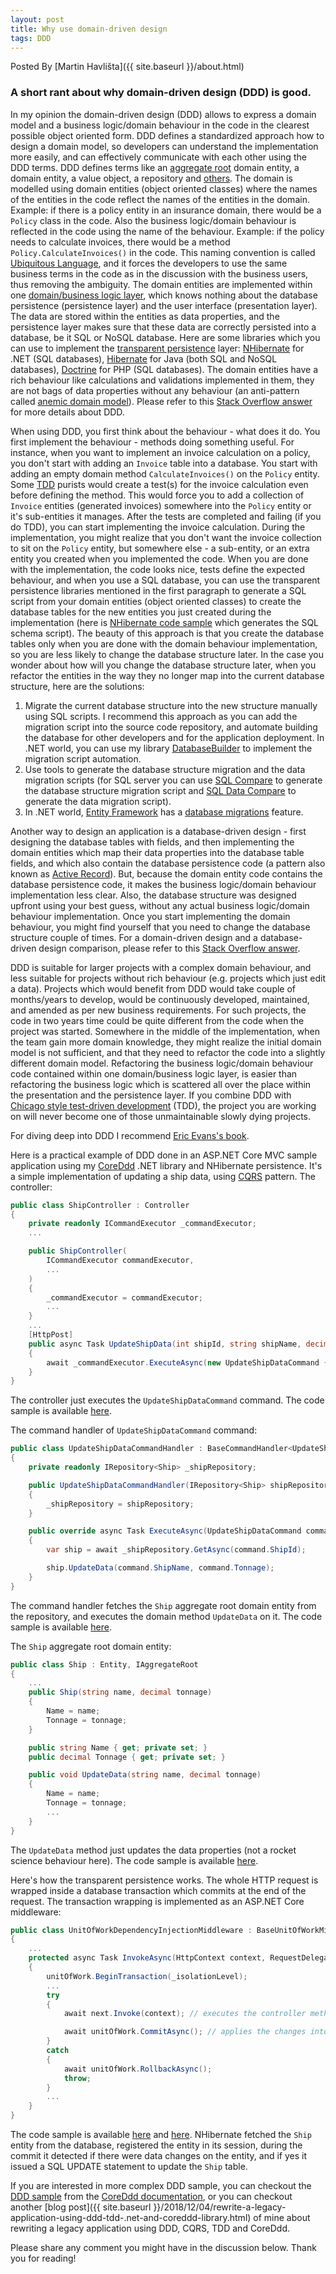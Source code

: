 ```yaml
---
layout: post
title: Why use domain-driven design
tags: DDD
---
```

Posted By [Martin Havlišta]({{ site.baseurl }}/about.html)

### A short rant about why domain-driven design (DDD) is good.
<!--more-->

In my opinion the domain-driven design (DDD) allows to express a domain model and a business logic/domain behaviour in the code in the clearest possible object oriented form. DDD defines a standardized approach how to design a domain model, so developers can understand the implementation more easily, and can effectively communicate with each other using the DDD terms. DDD defines terms like an [aggregate root](https://stackoverflow.com/questions/1958621/whats-an-aggregate-root) domain entity, a domain entity, a value object, a repository and [others](https://en.wikipedia.org/wiki/Domain-driven_design#Building_blocks). The domain is modelled using domain entities (object oriented classes)  where the names of the entities in the code reflect the names of the entities in the domain. Example: if there is a policy entity in an insurance domain, there would be a `Policy` class in the code. Also the business logic/domain behaviour is reflected in the code using the name of the behaviour. Example: if the policy needs to calculate invoices, there would be a method `Policy.CalculateInvoices()` in the code. This naming convention is called [Ubiquitous Language](https://martinfowler.com/bliki/UbiquitousLanguage.html), and it forces the developers to use the same business terms in the code as in the discussion with the business users, thus removing the ambiguity. The domain entities are implemented within one [domain/business logic layer](https://martinfowler.com/bliki/PresentationDomainDataLayering.html), which knows nothing about the database persistence (persistence layer) and the user interface (presentation layer). The data are stored within the entities as data properties, and the persistence layer makes sure that these data are correctly persisted into a database, be it SQL or NoSQL database. Here are some libraries which you can use to implement the [transparent persistence](https://stackoverflow.com/a/20863185/379279) layer: [NHibernate](http://nhibernate.info/) for .NET (SQL databases), [Hibernate](http://hibernate.org/) for Java (both SQL and NoSQL databases), [Doctrine](https://www.doctrine-project.org/projects/doctrine-orm/en/2.6/tutorials/getting-started.html) for PHP (SQL databases). The domain entities have a rich behaviour like calculations and validations implemented in them, they are not bags of data properties without any behaviour (an anti-pattern called [anemic domain model](https://www.martinfowler.com/bliki/AnemicDomainModel.html)). Please refer to this [Stack Overflow answer](https://stackoverflow.com/a/1222488/379279) for more details about DDD. 

When using DDD, you first think about the behaviour - what does it do. You first implement the behaviour - methods doing something useful. For instance, when you want to implement an invoice calculation on a policy, you don't start with adding an `Invoice` table into a database. You start with adding an empty domain method `CalculateInvoices()` on the `Policy` entity. Some [TDD](https://en.wikipedia.org/wiki/Test-driven_development) purists would create a test(s) for the invoice calculation even before defining the method. This would force you to add a collection of `Invoice` entities (generated invoices) somewhere into the `Policy` entity or it's sub-entities it manages. After the tests are completed and failing (if you do TDD), you can start implementing the invoice calculation. During the implementation, you might realize that you don't want the invoice collection to sit on the `Policy` entity, but somewhere else - a sub-entity, or an extra entity you created when you implemented the code. When you are done with the implementation, the code looks nice, tests define the expected behaviour, and when you use a SQL database, you can use the transparent persistence libraries mentioned in the first paragraph to generate a SQL script from your domain entities (object oriented classes) to create the database tables for the new entities you just created during the implementation (here is [NHibernate code sample](https://stackoverflow.com/a/1299550/379279) which generates the SQL schema script). The beauty of this approach is that you create the database tables only when you are done with the domain behaviour implementation, so you are less likely to change the database structure later. In the case you wonder about how will you change the database structure later, when you refactor the entities in the way they no longer map into the current database structure, here are the solutions: 
1. Migrate the current database structure into the new structure manually using SQL scripts. I recommend this approach as you can add the migration script into the source code repository, and automate building the database for other developers and for the application deployment. In .NET world, you can use my library [DatabaseBuilder](https://github.com/xhafan/databasebuilder) to implement the migration script automation.
2. Use tools to generate the database structure migration and the data migration scripts (for SQL server you can use [SQL Compare](https://www.red-gate.com/products/sql-development/sql-compare/) to generate the database structure migration script and [SQL Data Compare](https://www.red-gate.com/products/sql-development/sql-data-compare/) to generate the data migration script).
3. In .NET world, [Entity Framework](https://en.wikipedia.org/wiki/Entity_Framework) has a [database migrations](https://docs.microsoft.com/en-us/ef/core/managing-schemas/migrations/) feature.

Another way to design an application is a database-driven design - first designing the database tables with fields, and then implementing the domain entities which map their data properties into the database table fields, and which also contain the database persistence code (a pattern also known as [Active Record](https://www.martinfowler.com/eaaCatalog/activeRecord.html)). But, because the domain entity code contains the database persistence code, it makes the business logic/domain behaviour implementation less clear. Also, the database structure was designed upfront using your best guess, without any actual business logic/domain behaviour implementation. Once you start implementing the domain behaviour, you might find yourself that you need to change the database structure couple of times. For a domain-driven design and a database-driven design comparison, please refer to this [Stack Overflow answer](https://stackoverflow.com/a/308647/379279).  


DDD is suitable for larger projects with a complex domain behaviour, and less suitable for projects without rich behaviour (e.g. projects which just edit a data). Projects which would benefit from DDD would take couple of months/years to develop, would be continuously developed, maintained, and amended as per new business requirements. For such projects, the code in two years time could be quite different from the code when the project was started. Somewhere in the middle of the implementation, when the team gain more domain knowledge, they might realize the initial domain model is not sufficient, and that they need to refactor the code into a slightly different domain model. Refactoring the business logic/domain behaviour code contained within one domain/business logic layer, is easier than refactoring the business logic which is scattered all over the place within the presentation and the persistence layer. If you combine DDD with [Chicago style test-driven development](https://softwareengineering.stackexchange.com/questions/123627/what-are-the-london-and-chicago-schools-of-tdd) (TDD), the project you are working on will never become one of those unmaintainable slowly dying projects.

For diving deep into DDD I recommend [Eric Evans's book](https://amzn.to/2E9dRAC).

Here is a practical example of DDD done in an ASP.NET Core MVC sample application using my [CoreDdd](https://github.com/xhafan/coreddd/) .NET library and NHibernate persistence. It's a simple implementation of updating a ship data, using [CQRS](https://martinfowler.com/bliki/CQRS.html) pattern. The controller:
```c#
public class ShipController : Controller
{
    private readonly ICommandExecutor _commandExecutor;
    ...

    public ShipController(
        ICommandExecutor commandExecutor,
        ...
    )
    {
        _commandExecutor = commandExecutor;
        ...
    }
    ...
    [HttpPost]
    public async Task UpdateShipData(int shipId, string shipName, decimal tonnage)
    {
        await _commandExecutor.ExecuteAsync(new UpdateShipDataCommand { ShipId = shipId, ShipName = shipName, Tonnage = tonnage });
    }
}
```
The controller just executes the `UpdateShipDataCommand` command. The code sample is available [here](https://github.com/xhafan/coreddd-sample/blob/master/src/CoreDddSampleAspNetCoreWebApp/Controllers/ShipController.cs).

The command handler of `UpdateShipDataCommand` command:
```c#
public class UpdateShipDataCommandHandler : BaseCommandHandler<UpdateShipDataCommand>
{
    private readonly IRepository<Ship> _shipRepository;

    public UpdateShipDataCommandHandler(IRepository<Ship> shipRepository)
    {
        _shipRepository = shipRepository;
    }

    public override async Task ExecuteAsync(UpdateShipDataCommand command)
    {
        var ship = await _shipRepository.GetAsync(command.ShipId);

        ship.UpdateData(command.ShipName, command.Tonnage);
    }
}
```
The command handler fetches the `Ship` aggregate root domain entity from the repository, and executes the domain method `UpdateData` on it. The code sample is available [here](https://github.com/xhafan/coreddd-sample/blob/master/src/CoreDddSampleWebAppCommon/Commands/UpdateShipDataCommandHandler.cs).

The `Ship` aggregate root domain entity:
```c#
public class Ship : Entity, IAggregateRoot
{
    ...
    public Ship(string name, decimal tonnage)
    {
        Name = name;
        Tonnage = tonnage;
    }

    public string Name { get; private set; }
    public decimal Tonnage { get; private set; }

    public void UpdateData(string name, decimal tonnage)
    {
        Name = name;
        Tonnage = tonnage;
        ...
    }
}
```
The `UpdateData` method just updates the data properties (not a rocket science behaviour here). The code sample is available [here](https://github.com/xhafan/coreddd-sample/blob/master/src/CoreDddSampleWebAppCommon/Domain/Ship.cs). 

Here's how the transparent persistence works. The whole HTTP request is wrapped inside a database transaction which commits at the end of the request. The transaction wrapping is implemented as an ASP.NET Core middleware:
```c#
public class UnitOfWorkDependencyInjectionMiddleware : BaseUnitOfWorkMiddleware
{
    ...
    protected async Task InvokeAsync(HttpContext context, RequestDelegate next, IUnitOfWork unitOfWork)
    {
        unitOfWork.BeginTransaction(_isolationLevel);
        ...
        try
        {
            await next.Invoke(context); // executes the controller method within

            await unitOfWork.CommitAsync(); // applies the changes into the database and commits the transaction
        }
        catch
        {
            await unitOfWork.RollbackAsync();
            throw;
        }
        ...
    }
}
```
The code sample is available [here](https://github.com/xhafan/coreddd/blob/master/src/CoreDdd.AspNetCore/Middlewares/UnitOfWorkDependencyInjectionMiddleware.cs) and [here](https://github.com/xhafan/coreddd/blob/master/src/CoreDdd.AspNetCore/Middlewares/BaseUnitOfWorkMiddleware.cs). NHibernate fetched the `Ship` entity from the database, registered the entity in its session, during the commit it detected if there were data changes on the entity, and if yes it issued a SQL UPDATE statement to update the `Ship` table. 

If you are interested in more complex DDD sample, you can checkout the [DDD sample](https://github.com/xhafan/coreddd/wiki/DDD-sample) from the [CoreDdd documentation](https://github.com/xhafan/coreddd/wiki), or you can checkout another [blog post]({{ site.baseurl }}/2018/12/04/rewrite-a-legacy-application-using-ddd-tdd-.net-and-coreddd-library.html) of mine about rewriting a legacy application using DDD, CQRS, TDD and CoreDdd.

Please share any comment you might have in the discussion below. Thank you for reading!